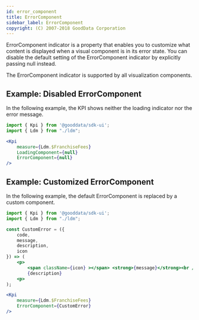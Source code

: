 ```yaml
---
id: error_component
title: ErrorComponent
sidebar_label: ErrorComponent
copyright: (C) 2007-2018 GoodData Corporation
---
```


ErrorComponent indicator is a property that enables you to customize what content is displayed when a visual component is in its error state. You can disable the default setting of the ErrorComponent indicator by explicitly passing null instead.

The ErrorComponent indicator is supported by all visualization components.

## Example: Disabled ErrorComponent

In the following example, the KPI shows neither the loading indicator nor the error message.

```jsx
import { Kpi } from '@gooddata/sdk-ui';
import { Ldm } from "./ldm";

<Kpi
    measure={Ldm.$FranchiseFees}
    LoadingComponent={null}
    ErrorComponent={null}
/>
```

## Example: Customized ErrorComponent

In the following example, the default ErrorComponent is replaced by a custom component.

```jsx
import { Kpi } from '@gooddata/sdk-ui';
import { Ldm } from "./ldm";

const CustomError = ({
    code,
    message,
    description,
    icon
}) => (
    <p>
        <span className={icon} ></span> <strong>{message}</strong><br />
        {description}
    <p>
);

<Kpi
    measure={Ldm.$FranchiseFees}
    ErrorComponent={CustomError}
/>
```
